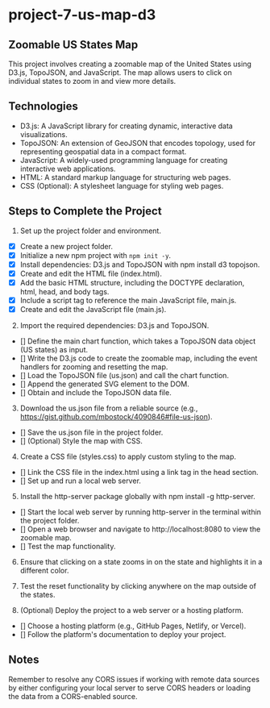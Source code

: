 # project-7-us-map-d3
## Zoomable US States Map
This project involves creating a zoomable map of the United States using D3.js, TopoJSON, and JavaScript. The map allows users to click on individual states to zoom in and view more details.

## Technologies

- D3.js: A JavaScript library for creating dynamic, interactive data visualizations.
- TopoJSON: An extension of GeoJSON that encodes topology, used for representing geospatial data in a compact format.
- JavaScript: A widely-used programming language for creating interactive web applications.
- HTML: A standard markup language for structuring web pages.
- CSS (Optional): A stylesheet language for styling web pages.

## Steps to Complete the Project

1.  Set up the project folder and environment.
- [X] Create a new project folder.
- [X] Initialize a new npm project with ```npm init -y```.
- [X] Install dependencies: D3.js and TopoJSON with npm install d3 topojson.
- [X] Create and edit the HTML file (index.html).
- [X] Add the basic HTML structure, including the DOCTYPE declaration, html, head, and body tags.
- [X] Include a script tag to reference the main JavaScript file, main.js.
- [X] Create and edit the JavaScript file (main.js).

2. Import the required dependencies: D3.js and TopoJSON.
- [] Define the main chart function, which takes a TopoJSON data object (US states) as input.
- [] Write the D3.js code to create the zoomable map, including the event handlers for zooming and resetting the map.
- [] Load the TopoJSON file (us.json) and call the chart function.
- [] Append the generated SVG element to the DOM.
- [] Obtain and include the TopoJSON data file.

3.  Download the us.json file from a reliable source (e.g., https://gist.github.com/mbostock/4090846#file-us-json).
- [] Save the us.json file in the project folder.
- [] (Optional) Style the map with CSS.

4. Create a CSS file (styles.css) to apply custom styling to the map.
- [] Link the CSS file in the index.html using a link tag in the head section.
- [] Set up and run a local web server.

5. Install the http-server package globally with npm install -g http-server.
- [] Start the local web server by running http-server in the terminal within the project folder.
- [] Open a web browser and navigate to http://localhost:8080 to view the zoomable map.
- [] Test the map functionality.

6. Ensure that clicking on a state zooms in on the state and highlights it in a different color.
7. Test the reset functionality by clicking anywhere on the map outside of the states.

8. (Optional) Deploy the project to a web server or a hosting platform.

- [] Choose a hosting platform (e.g., GitHub Pages, Netlify, or Vercel).
- [] Follow the platform's documentation to deploy your project.

## Notes
Remember to resolve any CORS issues if working with remote data sources by either configuring your local server to serve CORS headers or loading the data from a CORS-enabled source.




